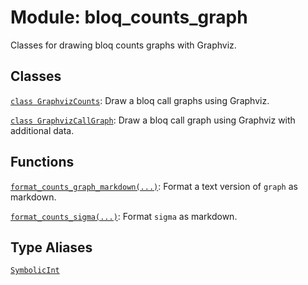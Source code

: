 # Module: bloq_counts_graph


Classes for drawing bloq counts graphs with Graphviz.



## Classes

[`class GraphvizCounts`](../../qualtran/drawing/GraphvizCounts.md): Draw a bloq call graphs using Graphviz.

[`class GraphvizCallGraph`](../../qualtran/drawing/GraphvizCallGraph.md): Draw a bloq call graph using Graphviz with additional data.

## Functions

[`format_counts_graph_markdown(...)`](../../qualtran/drawing/format_counts_graph_markdown.md): Format a text version of `graph` as markdown.

[`format_counts_sigma(...)`](../../qualtran/drawing/format_counts_sigma.md): Format `sigma` as markdown.

## Type Aliases

[`SymbolicInt`](../../qualtran/symbolics/SymbolicInt.md)

